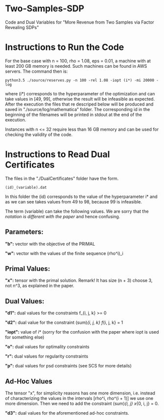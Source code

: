 # Two-Samples-SDP
Code and Dual Variables for "More Revenue from Two Samples via Factor Revealing SDPs"

# Instructions to Run the Code
For the base case with n = 100, rho = 1.08, eps = 0.01, a machine with at least 200 GB memory is needed. Such machines can be found in AWS servers. The command then is:

```
python3.5 ./source/reserves.py -n 100 -rel 1.08 -iopt (i*) -mi 20000 -log
```

where (i*) corresponds to the hyperparameter of the optimization and can take values in [49, 99], otherwise the result will be infeasible as expected. After the execution the files that re descriped below will be produced and saved in "./source/log/mathematica" folder. The corresponding id in the beginning of the filenames will be printed in stdout at the end of the execution.

Instances with n <= 32 require less than 16 GB memory and can be used for checking the validity of the code.

# Instructions to Read Dual Certificates

The files in the "./DualCertificates" folder have the form.

```
(id)_(variable).dat
```

In this folder the (id) corresponds to the value of the hyperparameter i* and as we can see takes values from 49 to 98, because 99 is infeasible.

The term (variable) can take the following values. We are sorry that the _notation is different with the paper_ and hence confusing.

## Parameters:
**"b":** vector with the objective of the PRIMAL

**"w":** vector with the values of the finite sequence (rho^i)_i

## Primal Values:
**"x":** tensor with the primal solution. Remark! It has size (n + 3) choose 3, not n^3, as explained in the paper.

## Dual Values:
**"d1":** dual values for the constraints f_{i, j, k} >= 0

**"d2":** dual value for the constraint (sum)_{i, j, k} f_{i, j, k} = 1

**"iopt":** value of i* (sorry for the confusion with the paper where iopt is used for something else)

**"o":** dual values for optimality constraints

**"r":** dual values for regularity constraints

**"p":** dual values for psd constraints (see SCS for more details)

## Ad-Hoc Values
The tensor "x", for simplicity reasons has one more dimension, i.e. instead of characterizing the values in the intervals [rho^i, rho^(i + 1)] we use one more dimension. Then we need to add the constraint (sum)_{i, j} x_{0, i, j} = 0.

**"d3":** dual values for the aforementioned ad-hoc constraints.
